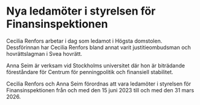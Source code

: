 # Nya ledamöter i styrelsen för Finansinspektionen

Cecilia Renfors arbetar i dag som ledamot i Högsta domstolen. Dessförinnan har Cecilia Renfors bland annat varit justitieombudsman och hovrättslagman i Svea hovrätt.

Anna Seim är verksam vid Stockholms universitet där hon är biträdande föreståndare för Centrum för penningpolitik och finansiell stabilitet.

Cecilia Renfors och Anna Seim förordnas att vara ledamöter i styrelsen för Finansinspektionen från och med den 15 juni 2023 till och med den 31 mars 2026.
